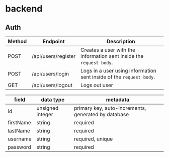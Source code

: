 # backend


## Auth
| Method | Endpoint                | Description                                                                                                                                                                 |
| ------ | ----------------------- | --------------------------------------------------------------------------------------------------------------------------------------------------------------------------- |
| POST   | /api/users/register     | Creates a user with the information sent inside the `request body`.                                                                                                         |
| POST   | /api/users/login        | Logs in a user using information sent inside of the `request body`.                                                                                                         |
| GET    | /api/users/logout       | Logs out user                                                                                                                                                          |


| field      | data type        | metadata                                            |
| -----      | ---------------- | --------------------------------------------------- |
| id         | unsigned integer | primary key, auto-increments, generated by database |
| firstName  | string           | required                                            |
| lastName   | string           | required                                            |
| username   | string           | required, unique                                    |
| password   | string           | required                                            |
